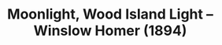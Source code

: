 ---
title: Moonlight, Wood Island Light – Winslow Homer (1894)
description: an oil painting of waves crashing on rocks
image: /images/moonlight-wood-island-light-winslow-homer.webp
dimensions: [500, 380]
tags: 
  - art
  - public domain
dateAdded: '2 Jul 2025'
---